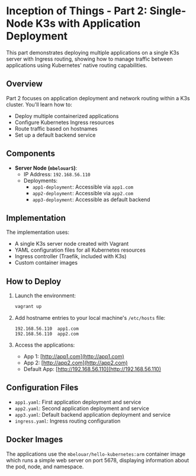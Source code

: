 # Inception of Things - Part 2: Single-Node K3s with Application Deployment

This part demonstrates deploying multiple applications on a single K3s server with Ingress routing, showing how to manage traffic between applications using Kubernetes' native routing capabilities.

## Overview

Part 2 focuses on application deployment and network routing within a K3s cluster. You'll learn how to:

- Deploy multiple containerized applications
- Configure Kubernetes Ingress resources
- Route traffic based on hostnames
- Set up a default backend service

## Components

- **Server Node (`mbelouarS`)**:
  - IP Address: `192.168.56.110`
  - Deployments:
    - `app1-deployment`: Accessible via `app1.com`
    - `app2-deployment`: Accessible via `app2.com`
    - `app3-deployment`: Accessible as default backend

## Implementation

The implementation uses:

- A single K3s server node created with Vagrant
- YAML configuration files for all Kubernetes resources
- Ingress controller (Traefik, included with K3s)
- Custom container images

## How to Deploy

1. Launch the environment:

   ```bash
   vagrant up
   ```

2. Add hostname entries to your local machine's `/etc/hosts` file:

   ```
   192.168.56.110  app1.com
   192.168.56.110  app2.com
   ```

3. Access the applications:
   - App 1: [http://app1.com](http://app1.com)
   - App 2: [http://app2.com](http://app2.com)
   - Default App: [http://192.168.56.110](http://192.168.56.110)

## Configuration Files

- `app1.yaml`: First application deployment and service
- `app2.yaml`: Second application deployment and service
- `app3.yaml`: Default backend application deployment and service
- `ingress.yaml`: Ingress routing configuration

## Docker Images

The applications use the `mbelouar/hello-kubernetes:arm` container image which runs a simple web server on port 5678, displaying information about the pod, node, and namespace.
